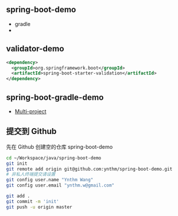 


## spring-boot-demo

- gradle
- 

## validator-demo
```xml
<dependency>
  <groupId>org.springframework.boot</groupId>
  <artifactId>spring-boot-starter-validation</artifactId>
</dependency>
```

## spring-boot-gradle-demo

- [Multi-project](https://docs.gradle.org/current/samples/sample_building_java_applications_multi_project.html)

## 提交到 Github
先在 Github 创建空的仓库 spring-boot-demo

```sh
cd ~/Workspace/java/spring-boot-demo
git init
git remote add origin git@github.com:ynthm/spring-boot-demo.git
# 非私人终端提交请设置
git config user.name "Ynthm Wang"
git config user.email "ynthm.w@gmail.com"

git add .
git commit -m 'init'
git push -u origin master
```

